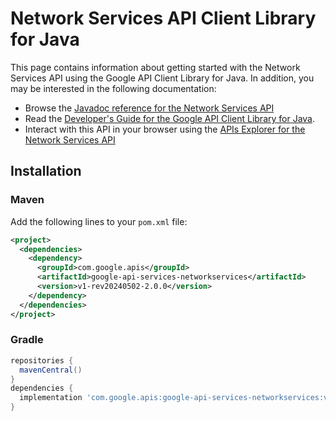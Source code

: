 # Network Services API Client Library for Java



This page contains information about getting started with the Network Services API
using the Google API Client Library for Java. In addition, you may be interested
in the following documentation:

* Browse the [Javadoc reference for the Network Services API][javadoc]
* Read the [Developer's Guide for the Google API Client Library for Java][google-api-client].
* Interact with this API in your browser using the [APIs Explorer for the Network Services API][api-explorer]

## Installation

### Maven

Add the following lines to your `pom.xml` file:

```xml
<project>
  <dependencies>
    <dependency>
      <groupId>com.google.apis</groupId>
      <artifactId>google-api-services-networkservices</artifactId>
      <version>v1-rev20240502-2.0.0</version>
    </dependency>
  </dependencies>
</project>
```

### Gradle

```gradle
repositories {
  mavenCentral()
}
dependencies {
  implementation 'com.google.apis:google-api-services-networkservices:v1-rev20240502-2.0.0'
}
```

[javadoc]: https://googleapis.dev/java/google-api-services-networkservices/latest/index.html
[google-api-client]: https://github.com/googleapis/google-api-java-client/
[api-explorer]: https://developers.google.com/apis-explorer/#p/networkservices/v1/
